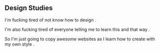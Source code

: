 ## Design Studies

I'm fucking tired of not know how to design . 

I'm also fucking tired of everyone telling me to learn this and that way .

So I'm just going to copy awesome websites as I learn how to create with my own style . 
